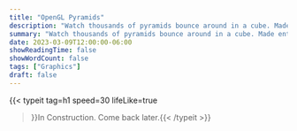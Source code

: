 ```yaml
---
title: "OpenGL Pyramids"
description: "Watch thousands of pyramids bounce around in a cube. Made entirely with OpenGL in C++."
summary: "Watch thousands of pyramids bounce around in a cube. Made entirely with OpenGL in C++."
date: 2023-03-09T12:00:00-06:00
showReadingTime: false
showWordCount: false
tags: ["Graphics"]
draft: false
---
```


{{< typeit
    tag=h1
    speed=30
    lifeLike=true
 >}}In Construction. Come back later.{{< /typeit >}}